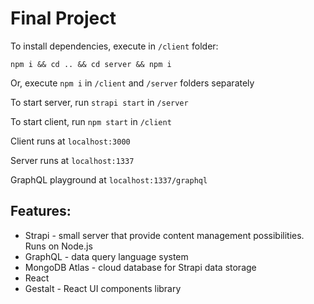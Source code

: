 # Final Project

To install dependencies, execute in `/client` folder:


    npm i && cd .. && cd server && npm i


Or, execute `npm i` in `/client` and `/server` folders separately


To start server, run `strapi start` in `/server`

To start client, run `npm start` in `/client`

Client runs at `localhost:3000`

Server runs at `localhost:1337`

GraphQL playground at `localhost:1337/graphql`

## Features:
- Strapi - small server that provide content management possibilities. Runs on Node.js
- GraphQL - data query language system
- MongoDB Atlas - cloud database for Strapi data storage
- React
- Gestalt - React UI components library